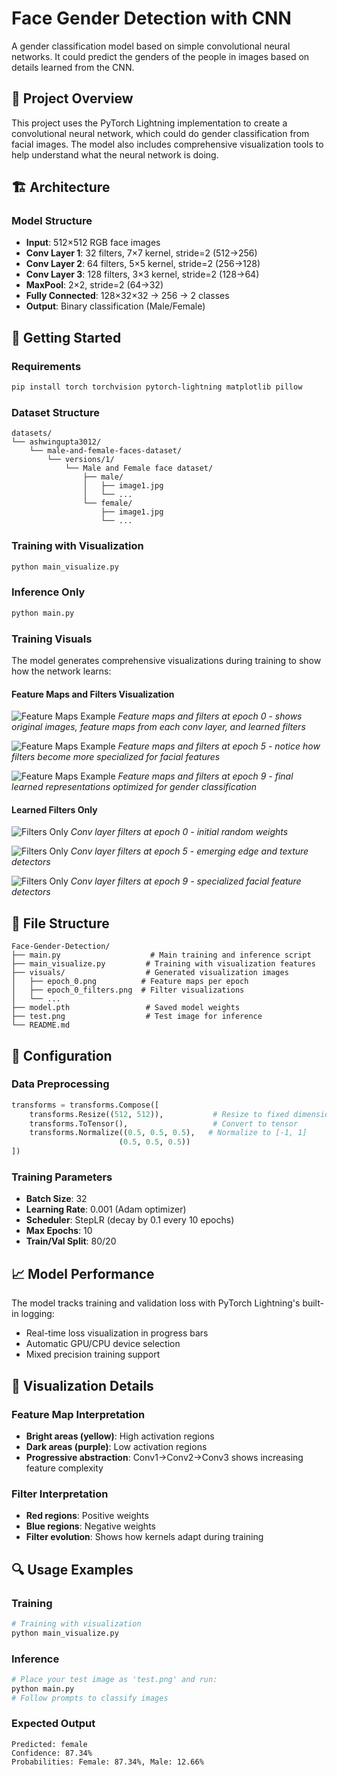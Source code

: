 # Face Gender Detection with CNN

A gender classification model based on simple convolutional neural networks. It could predict the genders of the people in images based on details learned from the CNN.

## 🎯 Project Overview

This project uses the PyTorch Lightning implementation to create a convolutional neural network, which could do gender classification from facial images. The model also includes comprehensive visualization tools to help understand what the neural network is doing.

## 🏗️ Architecture

### Model Structure
- **Input**: 512×512 RGB face images
- **Conv Layer 1**: 32 filters, 7×7 kernel, stride=2 (512→256)
- **Conv Layer 2**: 64 filters, 5×5 kernel, stride=2 (256→128) 
- **Conv Layer 3**: 128 filters, 3×3 kernel, stride=2 (128→64)
- **MaxPool**: 2×2, stride=2 (64→32)
- **Fully Connected**: 128×32×32 → 256 → 2 classes
- **Output**: Binary classification (Male/Female)

## 🚀 Getting Started

### Requirements
```bash
pip install torch torchvision pytorch-lightning matplotlib pillow
```

### Dataset Structure
```
datasets/
└── ashwingupta3012/
    └── male-and-female-faces-dataset/
        └── versions/1/
            └── Male and Female face dataset/
                ├── male/
                │   ├── image1.jpg
                │   └── ...
                └── female/
                    ├── image1.jpg
                    └── ...
```

### Training with Visualization
```bash
python main_visualize.py
```

### Inference Only
```bash
python main.py
```

### Training Visuals

The model generates comprehensive visualizations during training to show how the network learns:

#### Feature Maps and Filters Visualization
![Feature Maps Example](visuals/epoch_0.png)
*Feature maps and filters at epoch 0 - shows original images, feature maps from each conv layer, and learned filters*

![Feature Maps Example](visuals/epoch_5.png)
*Feature maps and filters at epoch 5 - notice how filters become more specialized for facial features*

![Feature Maps Example](visuals/epoch_9.png)
*Feature maps and filters at epoch 9 - final learned representations optimized for gender classification*

#### Learned Filters Only
![Filters Only](visuals/epoch_0_filters.png)
*Conv layer filters at epoch 0 - initial random weights*

![Filters Only](visuals/epoch_5_filters.png)
*Conv layer filters at epoch 5 - emerging edge and texture detectors*

![Filters Only](visuals/epoch_9_filters.png)
*Conv layer filters at epoch 9 - specialized facial feature detectors*


## 📁 File Structure

```
Face-Gender-Detection/
├── main.py                    # Main training and inference script
├── main_visualize.py         # Training with visualization features
├── visuals/                  # Generated visualization images
│   ├── epoch_0.png          # Feature maps per epoch
│   ├── epoch_0_filters.png  # Filter visualizations
│   └── ...
├── model.pth                 # Saved model weights
├── test.png                  # Test image for inference
└── README.md
```

## 🔧 Configuration

### Data Preprocessing
```python
transforms = transforms.Compose([
    transforms.Resize((512, 512)),           # Resize to fixed dimensions
    transforms.ToTensor(),                   # Convert to tensor
    transforms.Normalize((0.5, 0.5, 0.5),   # Normalize to [-1, 1]
                        (0.5, 0.5, 0.5))
])
```

### Training Parameters
- **Batch Size**: 32
- **Learning Rate**: 0.001 (Adam optimizer)
- **Scheduler**: StepLR (decay by 0.1 every 10 epochs)
- **Max Epochs**: 10
- **Train/Val Split**: 80/20

## 📈 Model Performance

The model tracks training and validation loss with PyTorch Lightning's built-in logging:
- Real-time loss visualization in progress bars
- Automatic GPU/CPU device selection
- Mixed precision training support

## 🎨 Visualization Details

### Feature Map Interpretation
- **Bright areas (yellow)**: High activation regions
- **Dark areas (purple)**: Low activation regions
- **Progressive abstraction**: Conv1→Conv2→Conv3 shows increasing feature complexity

### Filter Interpretation
- **Red regions**: Positive weights
- **Blue regions**: Negative weights
- **Filter evolution**: Shows how kernels adapt during training

## 🔍 Usage Examples

### Training
```python
# Training with visualization
python main_visualize.py
```

### Inference
```python
# Place your test image as 'test.png' and run:
python main.py
# Follow prompts to classify images
```

### Expected Output
```
Predicted: female
Confidence: 87.34%
Probabilities: Female: 87.34%, Male: 12.66%
```
